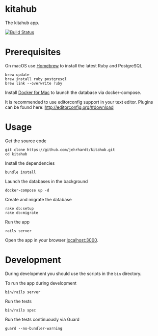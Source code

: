 # kitahub
The kitahub app.

[![Build Status](https://travis-ci.org/kitahub/kitahub.svg?branch=master)](https://travis-ci.org/kitahub/kitahub)

# Prerequisites
On macOS use [Homebrew](http://brew.sh) to install the latest Ruby and PostgreSQL

``` shell
brew update
brew install ruby postgresql
brew link --overwrite ruby
```

Install [Docker for Mac](https://docs.docker.com/docker-for-mac/) to launch the database via docker-compose.

It is recommended to use editorconfig support in your text editor. Plugins can be found here: http://editorconfig.org/#download

# Usage
Get the source code

``` shell
git clone https://github.com/jehrhardt/kitahub.git
cd kitahub
```

Install the dependencies

``` shell
bundle install
```

Launch the databases in the background

``` shell
docker-compose up -d
```

Create and migrate the database

``` shell
rake db:setup
rake db:migrate
```

Run the app

``` shell
rails server
```

Open the app in your browser [localhost:3000](http://localhost:3000).

# Development
During development you should use the scripts in the `bin` directory.

To run the app during development

``` shell
bin/rails server
```

Run the tests

``` shell
bin/rails spec
```

Run the tests continuously via Guard

``` shell
guard --no-bundler-warning
```
